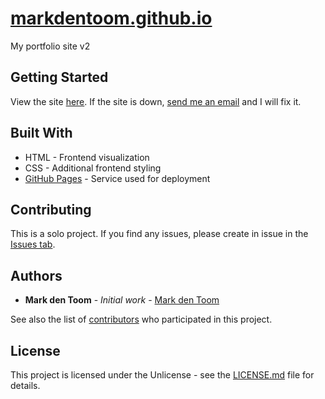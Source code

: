 # [markdentoom.github.io](https://markdentoom.com/)

My portfolio site v2

## Getting Started

View the site [here](https://markdentoom.com/). If the site is down, [send me an email](mailto:markdentoom@hotmail.com?subject=[GitHub]%20markdentoom.com%20is%20down!) and I will fix it.

## Built With
* HTML - Frontend visualization
* CSS - Additional frontend styling
* [GitHub Pages](https://pages.github.com/) - Service used for deployment

## Contributing

This is a solo project. If you find any issues, please create in issue in the [Issues tab](https://github.com/MarkdenToom/markdentoom.com/issues).

## Authors

* **Mark den Toom** - *Initial work* - [Mark den Toom](https://github.com/markdentoom)

See also the list of [contributors](https://github.com/MarkdenToom/markdentoom.com/graphs/contributors) who participated in this project.

## License

This project is licensed under the Unlicense - see the [LICENSE.md](https://github.com/MarkdenToom/markdentoom.com/blob/master/LICENSE) file for details.

